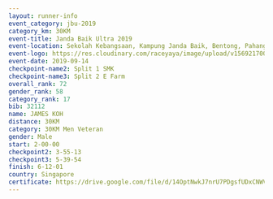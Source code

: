 ```yaml
---
layout: runner-info 
event_category: jbu-2019 
category_km: 30KM 
event-title: Janda Baik Ultra 2019 
event-location: Sekolah Kebangsaan, Kampung Janda Baik, Bentong, Pahang, Malaysia 
event-logo: https://res.cloudinary.com/raceyaya/image/upload/v1569217009/logo/janda-baik_vch1pc.jpg 
event-date: 2019-09-14 
checkpoint-name2: Split 1 SMK 
checkpoint-name3: Split 2 E Farm 
overall_rank: 72
gender_rank: 58
category_rank: 17
bib: 32112
name: JAMES KOH
distance: 30KM
category: 30KM Men Veteran
gender: Male
start: 2-00-00
checkpoint2: 3-55-13
checkpoint3: 5-39-54
finish: 6-12-01
country: Singapore
certificate: https://drive.google.com/file/d/14OptNwkJ7nrU7PDgsfUDxCNWVdLSmqtD/view?usp=sharing
---
```

